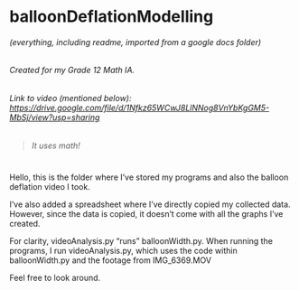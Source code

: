 # balloonDeflationModelling

###### (everything, including readme, imported from a google docs folder)
###### Created for my Grade 12 Math IA. 
###### Link to video (mentioned below): https://drive.google.com/file/d/1Nfkz65WCwJ8LlNNog8VnYbKgGM5-MbSj/view?usp=sharing
> ###### It uses math!
#

Hello, this is the folder where I’ve stored my programs and also the balloon deflation video I took. 

I’ve also added a spreadsheet where I’ve directly copied my collected data. However, since the data is copied, it doesn’t come with all the graphs I’ve created. 

For clarity, videoAnalysis.py “runs” balloonWidth.py. When running the programs, I run videoAnalysis.py, which uses the code within balloonWidth.py and the footage from IMG_6369.MOV

Feel free to look around. 





